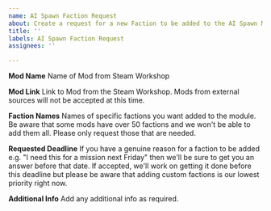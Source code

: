 ```yaml
---
name: AI Spawn Faction Request
about: Create a request for a new Faction to be added to the AI Spawn Module.
title: ''
labels: AI Spawn Faction Request
assignees: ''

---
```


**Mod Name**
Name of Mod from Steam Workshop

**Mod Link**
Link to Mod from the Steam Workshop. Mods from external sources will not be accepted at this time.

**Faction Names**
Names of specific factions you want added to the module. Be aware that some mods have over 50 factions and we won't be able to add them all. Please only request those that are needed.

**Requested Deadline**
If you have a genuine reason for a faction to be added e.g. "I need this for a mission next Friday" then we'll be sure to get you an answer before that date. If accepted, we'll work on getting it done before this deadline but please be aware that adding custom factions is our lowest priority right now.

**Additional Info**
Add any additional info as required.
